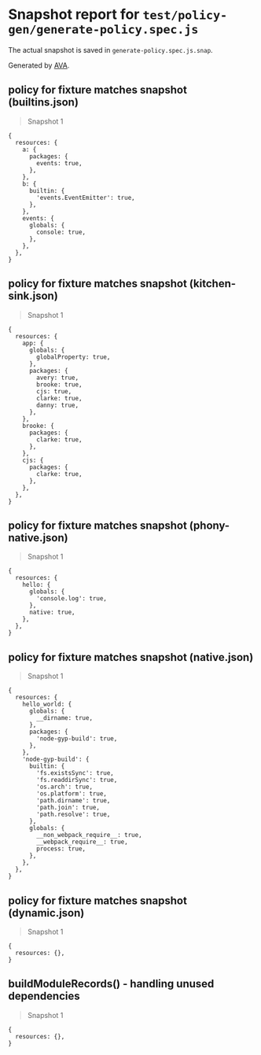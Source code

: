 # Snapshot report for `test/policy-gen/generate-policy.spec.js`

The actual snapshot is saved in `generate-policy.spec.js.snap`.

Generated by [AVA](https://avajs.dev).

## policy for fixture matches snapshot (builtins.json)

> Snapshot 1

    {
      resources: {
        a: {
          packages: {
            events: true,
          },
        },
        b: {
          builtin: {
            'events.EventEmitter': true,
          },
        },
        events: {
          globals: {
            console: true,
          },
        },
      },
    }

## policy for fixture matches snapshot (kitchen-sink.json)

> Snapshot 1

    {
      resources: {
        app: {
          globals: {
            globalProperty: true,
          },
          packages: {
            avery: true,
            brooke: true,
            cjs: true,
            clarke: true,
            danny: true,
          },
        },
        brooke: {
          packages: {
            clarke: true,
          },
        },
        cjs: {
          packages: {
            clarke: true,
          },
        },
      },
    }

## policy for fixture matches snapshot (phony-native.json)

> Snapshot 1

    {
      resources: {
        hello: {
          globals: {
            'console.log': true,
          },
          native: true,
        },
      },
    }

## policy for fixture matches snapshot (native.json)

> Snapshot 1

    {
      resources: {
        hello_world: {
          globals: {
            __dirname: true,
          },
          packages: {
            'node-gyp-build': true,
          },
        },
        'node-gyp-build': {
          builtin: {
            'fs.existsSync': true,
            'fs.readdirSync': true,
            'os.arch': true,
            'os.platform': true,
            'path.dirname': true,
            'path.join': true,
            'path.resolve': true,
          },
          globals: {
            __non_webpack_require__: true,
            __webpack_require__: true,
            process: true,
          },
        },
      },
    }

## policy for fixture matches snapshot (dynamic.json)

> Snapshot 1

    {
      resources: {},
    }

## buildModuleRecords() - handling unused dependencies

> Snapshot 1

    {
      resources: {},
    }
